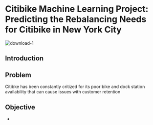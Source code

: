 # Citibike Machine Learning Project: Predicting the Rebalancing Needs for Citibike in New York City 

![download-1](https://user-images.githubusercontent.com/29543481/102022293-daf4fa80-3d53-11eb-9b24-ca157f9c3714.png)

## Introduction



## Problem

Citibke has been constantly critized for its poor bike and dock station availability that can cause issues with customer retention




## Objective

-

